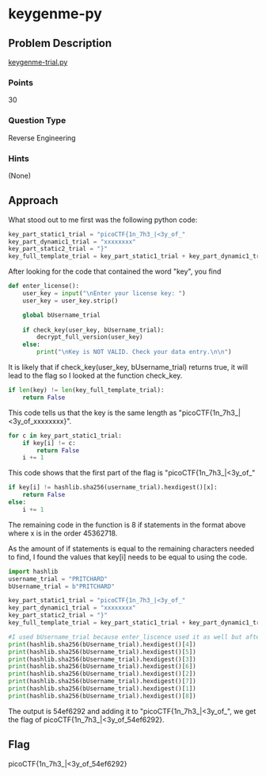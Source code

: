 # keygenme-py

## Problem Description

[keygenme-trial.py](https://github.com/v341196137/PicoCTF2021-Writeup/blob/main/Reverse%20Engineering/keygenme-py/keygenme-trial.py)

### Points

30

### Question Type

Reverse Engineering

### Hints

(None)

## Approach

What stood out to me first was the following python code:

```python
key_part_static1_trial = "picoCTF{1n_7h3_|<3y_of_"
key_part_dynamic1_trial = "xxxxxxxx"
key_part_static2_trial = "}"
key_full_template_trial = key_part_static1_trial + key_part_dynamic1_trial + key_part_static2_trial
```

After looking for the code that contained the word "key", you find

```python
def enter_license():
    user_key = input("\nEnter your license key: ")
    user_key = user_key.strip()

    global bUsername_trial
    
    if check_key(user_key, bUsername_trial):
        decrypt_full_version(user_key)
    else:
        print("\nKey is NOT VALID. Check your data entry.\n\n")
```

It is likely that if check_key(user_key, bUsername_trial) returns true, it will lead to the flag so I looked at the function check_key.

```python
if len(key) != len(key_full_template_trial):
    return False
```

This code tells us that the key is the same length as "picoCTF{1n_7h3_|<3y_of_xxxxxxxx}".

```python
for c in key_part_static1_trial:
    if key[i] != c:
        return False
    i += 1
```

This code shows that the first part of the flag is "picoCTF{1n_7h3_|<3y_of_"

```python
if key[i] != hashlib.sha256(username_trial).hexdigest()[x]:
    return False
else:
    i += 1
```

The remaining code in the function is 8 if statements in the format above where x is in the order 45362718.

As the amount of if statements is equal to the remaining characters needed to find, I found the values that key[i] needs to be equal to using the code.

```python
import hashlib
username_trial = "PRITCHARD"
bUsername_trial = b"PRITCHARD"

key_part_static1_trial = "picoCTF{1n_7h3_|<3y_of_"
key_part_dynamic1_trial = "xxxxxxxx"
key_part_static2_trial = "}"
key_full_template_trial = key_part_static1_trial + key_part_dynamic1_trial + key_part_static2_trial

#I used bUsername_trial because enter_liscence used it as well but after testing afterwards, they output the same answer
print(hashlib.sha256(bUsername_trial).hexdigest()[4]) 
print(hashlib.sha256(bUsername_trial).hexdigest()[5])
print(hashlib.sha256(bUsername_trial).hexdigest()[3])
print(hashlib.sha256(bUsername_trial).hexdigest()[6])
print(hashlib.sha256(bUsername_trial).hexdigest()[2])
print(hashlib.sha256(bUsername_trial).hexdigest()[7])
print(hashlib.sha256(bUsername_trial).hexdigest()[1])
print(hashlib.sha256(bUsername_trial).hexdigest()[8])
```

The output is 54ef6292 and adding it to "picoCTF{1n_7h3_|<3y_of_", we get the flag of picoCTF{1n_7h3_|<3y_of_54ef6292}.

## Flag

picoCTF{1n_7h3_|<3y_of_54ef6292}

